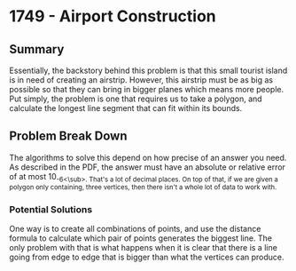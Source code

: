 # 1749 - Airport Construction

## Summary
Essentially, the backstory behind this problem is that this small tourist island is in need of creating an airstrip. However, this airstrip must be as big as possible so that they can bring in bigger planes which means more people. Put simply, the problem is one that requires us to take a polygon, and calculate the longest line segment that can fit within its bounds.

## Problem Break Down
The algorithms to solve this depend on how precise of an answer you need. As described in the PDF, the answer must have an absolute or relative error of at most 10<sub>-6<\sub>. That's a lot of decimal places. On top of that, if we are given a polygon only containing, three vertices, then there isn't a whole lot of data to work with. 

### Potential Solutions
One way is to create all combinations of points, and use the distance formula to calculate which pair of points generates the biggest line. The only problem with that is what happens when it is clear that there is a line going from edge to edge that is bigger than what the vertices can produce.
